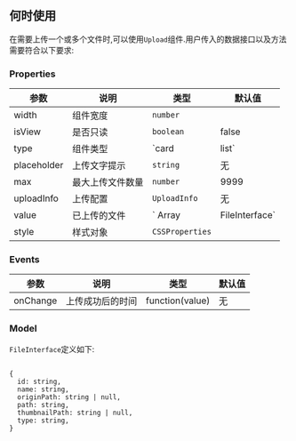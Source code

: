## 何时使用

在需要上传一个或多个文件时,可以使用`Upload`组件.用户传入的数据接口以及方法需要符合以下要求:

### Properties

| 参数         | 说明                             | 类型               | 默认值 |
| ------------ | -------------------------------- | ------------------ | ------ |
| width   | 组件宽度 | `number`           |        |
| isView        | 是否只读                  | `boolean`      |   false     |
| type        | 组件类型                         | `card | list`    |    `card`    |
| placeholder    | 上传文字提示                           | `string`    |  无      |
| max  | 最大上传文件数量                     | `number` |     9999   |
| uploadInfo   | 上传配置                   | `UploadInfo` |  无      |
| value         |  已上传的文件      | ` Array<FileInterface> | FileInterface` |        |
| style   | 样式对象                 | `CSSProperties`    |        |


### Events

| 参数              | 说明                       | 类型                        | 默认值 |
| ----------------- | -------------------------- | --------------------------- | ------ |
| onChange          | 上传成功后的时间 | function(value)     | 无     |

### Model

`FileInterface`定义如下:

```

{
  id: string,
  name: string,
  originPath: string | null,
  path: string,
  thumbnailPath: string | null,
  type: string,
}

```
